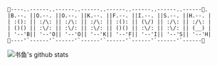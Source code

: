<!--
Here are some ideas to get you started:

- 🔭 I’m currently working on ...
- 🌱 I’m currently learning ...
- 👯 I’m looking to collaborate on ...
- 🤔 I’m looking for help with ...
- 💬 Ask me about ...
- 📫 How to reach me: ...
- 😄 Pronouns: ...
- ⚡ Fun fact: ...
-->
```
🔭----..------..------..------..------..------..------..------🔭.
|B.--. ||O.--. ||O.--. ||K.--. ||F.--. ||I.--. ||S.--. ||H.--. |
| :(): || :/\: || :/\: || :/\: || :(): || (\/) || :/\: || :/\: |
| ()() || :\/: || :\/: || :\/: || ()() || :\/: || :\/: || (__) |
| '--'B|| '--'O|| '--'O|| '--'K|| '--'F|| '--'I|| '--'S|| '--'H|
🌱----'`------'`------'`------'`------'`------'`------'`------🌱
```
![书鱼's github stats](https://github-readme-stats.vercel.app/api?username=bkfish&show_icons=true&theme=default)

<!--
![Top Langs](https://github-readme-stats.vercel.app/api/top-langs/?username=Triple-Z&theme=default)
-->


